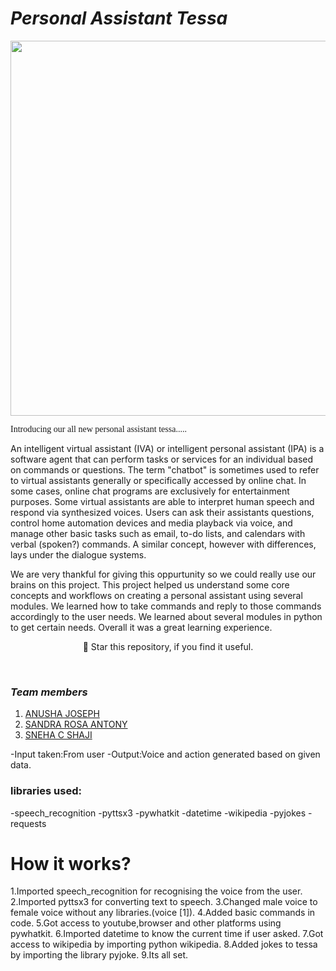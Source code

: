# ***Personal Assistant Tessa***
<p align="center">
 <img width="600px" src="https://user-images.githubusercontent.com/84260242/134184077-fa68311c-65da-4391-b9e1-c642e8439771.png" />
</p>
<span style="font-family: 'Lucida Console';">Introducing our all new personal assistant tessa.....</span>
<p>An intelligent virtual assistant (IVA) or intelligent personal assistant (IPA) is a software agent that can perform tasks or services for an individual based on commands or questions. The term "chatbot" is sometimes used to refer to virtual assistants generally or specifically accessed by online chat. In some cases, online chat programs are exclusively for entertainment purposes. Some virtual assistants are able to interpret human speech and respond via synthesized voices. Users can ask their assistants questions, control home automation devices and media playback via voice, and manage other basic tasks such as email, to-do lists, and calendars with verbal (spoken?) commands. A similar concept, however with differences, lays under the dialogue systems.</p>
<p>
 We are very thankful for giving this oppurtunity so we could really use our brains on this project. This project helped us understand some core concepts and workflows on creating a personal assistant using several modules. We learned how to take commands and reply to those commands accordingly to the user needs. We learned about several modules in python to get certain needs. Overall it was a great learning experience.</p>
 
<p align="center"> 🌟 Star this repository, if you find it useful.</p> 
<div align="center">
</div>

<br />

### *Team members*
1. [ANUSHA JOSEPH](https://github.com/anushajoseph)
2. [SANDRA ROSA ANTONY](https://github.com/Sandra-Rosa)
3. [SNEHA C SHAJI](https://github.com/sneha2180)

-Input taken:From user
-Output:Voice and action generated based on given data.
 ### libraries used:
-speech_recognition
-pyttsx3
-pywhatkit
-datetime
-wikipedia
-pyjokes
-requests
 
 # How it works?
 1.Imported speech_recognition for recognising the voice from the user.
 2.Imported pyttsx3 for converting text to speech.
 3.Changed male voice to female voice without any libraries.(voice [1]).
 4.Added basic commands in code.
 5.Got access to youtube,browser and other platforms using pywhatkit.
 6.Imported datetime to know the current time if user asked.
 7.Got access to wikipedia by importing python wikipedia.
 8.Added jokes to tessa by importing the library pyjoke.
 9.Its all set.
